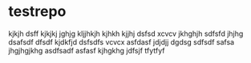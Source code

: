 # testrepo
kjkjh
dsff
kjkjkj
jghjg
kljjhkjh
kjhkh
kjjhj
dsfsd
xcvcv
jkhghjh
sdfsfd
jhjhg
dsafsdf
dfsdf
kjdkfjd
dsfsdfs
vcvcx
asfdasf
jdjdjj
dgdsg
sdfsdf
safsa
jhgjhgjkhg
asdfsadf
asfasf
kjhgkhg
jdfsjf
tfytfyf
